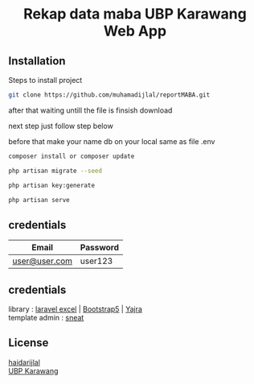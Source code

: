 # <p align="center">Rekap data maba UBP Karawang Web App</p>

## Installation
Steps to install project

```bash
git clone https://github.com/muhamadijlal/reportMABA.git
```
after that waiting untill the file is finsish download

next step just follow step below

before that make your name db on your local same as file .env

```bash
composer install or composer update

php artisan migrate --seed

php artisan key:generate

php artisan serve
```
## credentials
| Email  | Password |
| ------------- | ------------- |
| user@user.com  | user123  |

## credentials
library : [laravel excel](https://laravel-excel.com/) | [Bootstrap5](https://getbootstrap.com/docs/5.0/getting-started/introduction/) | [Yajra](https://yajrabox.com/docs/laravel-datatables/master/installation)
<br>
template admin : [sneat](https://github.com/themeselection/sneat-html-laravel-admin-template-free)

## License
[haidarijlal](https://github.com/muhamadijlal/)
<br>
[UBP Karawang](https://ubpkarawang.ac.id/)
